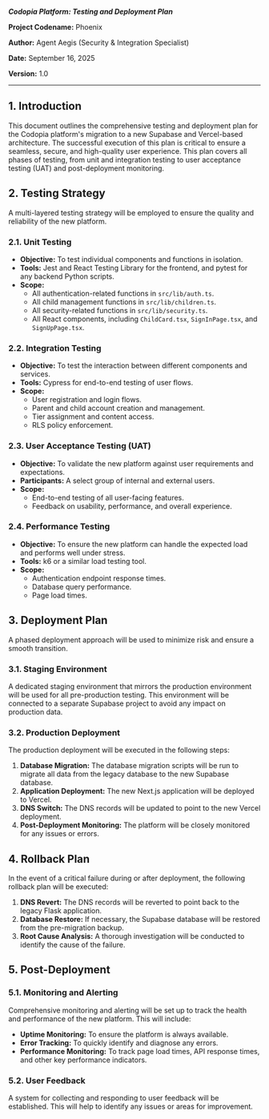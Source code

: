 


_**Codopia Platform: Testing and Deployment Plan**_

**Project Codename:** Phoenix

**Author:** Agent Aegis (Security & Integration Specialist)

**Date:** September 16, 2025

**Version:** 1.0

---

## 1. Introduction

This document outlines the comprehensive testing and deployment plan for the Codopia platform's migration to a new Supabase and Vercel-based architecture. The successful execution of this plan is critical to ensure a seamless, secure, and high-quality user experience. This plan covers all phases of testing, from unit and integration testing to user acceptance testing (UAT) and post-deployment monitoring.

## 2. Testing Strategy

A multi-layered testing strategy will be employed to ensure the quality and reliability of the new platform.

### 2.1. Unit Testing

*   **Objective:** To test individual components and functions in isolation.
*   **Tools:** Jest and React Testing Library for the frontend, and pytest for any backend Python scripts.
*   **Scope:**
    *   All authentication-related functions in `src/lib/auth.ts`.
    *   All child management functions in `src/lib/children.ts`.
    *   All security-related functions in `src/lib/security.ts`.
    *   All React components, including `ChildCard.tsx`, `SignInPage.tsx`, and `SignUpPage.tsx`.

### 2.2. Integration Testing

*   **Objective:** To test the interaction between different components and services.
*   **Tools:** Cypress for end-to-end testing of user flows.
*   **Scope:**
    *   User registration and login flows.
    *   Parent and child account creation and management.
    *   Tier assignment and content access.
    *   RLS policy enforcement.

### 2.3. User Acceptance Testing (UAT)

*   **Objective:** To validate the new platform against user requirements and expectations.
*   **Participants:** A select group of internal and external users.
*   **Scope:**
    *   End-to-end testing of all user-facing features.
    *   Feedback on usability, performance, and overall experience.

### 2.4. Performance Testing

*   **Objective:** To ensure the new platform can handle the expected load and performs well under stress.
*   **Tools:** k6 or a similar load testing tool.
*   **Scope:**
    *   Authentication endpoint response times.
    *   Database query performance.
    *   Page load times.




## 3. Deployment Plan

A phased deployment approach will be used to minimize risk and ensure a smooth transition.

### 3.1. Staging Environment

A dedicated staging environment that mirrors the production environment will be used for all pre-production testing. This environment will be connected to a separate Supabase project to avoid any impact on production data.

### 3.2. Production Deployment

The production deployment will be executed in the following steps:

1.  **Database Migration:** The database migration scripts will be run to migrate all data from the legacy database to the new Supabase database.
2.  **Application Deployment:** The new Next.js application will be deployed to Vercel.
3.  **DNS Switch:** The DNS records will be updated to point to the new Vercel deployment.
4.  **Post-Deployment Monitoring:** The platform will be closely monitored for any issues or errors.

## 4. Rollback Plan

In the event of a critical failure during or after deployment, the following rollback plan will be executed:

1.  **DNS Revert:** The DNS records will be reverted to point back to the legacy Flask application.
2.  **Database Restore:** If necessary, the Supabase database will be restored from the pre-migration backup.
3.  **Root Cause Analysis:** A thorough investigation will be conducted to identify the cause of the failure.

## 5. Post-Deployment

### 5.1. Monitoring and Alerting

Comprehensive monitoring and alerting will be set up to track the health and performance of the new platform. This will include:

*   **Uptime Monitoring:** To ensure the platform is always available.
*   **Error Tracking:** To quickly identify and diagnose any errors.
*   **Performance Monitoring:** To track page load times, API response times, and other key performance indicators.

### 5.2. User Feedback

A system for collecting and responding to user feedback will be established. This will help to identify any issues or areas for improvement.


